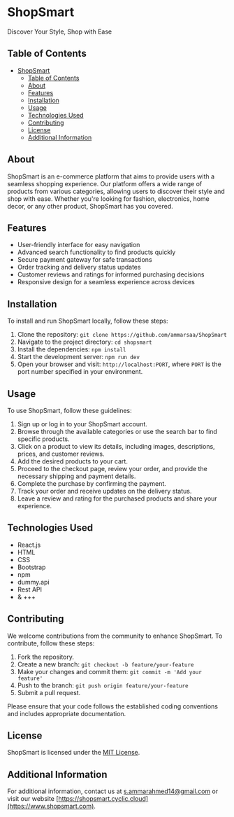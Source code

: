 # ShopSmart

Discover Your Style, Shop with Ease

## Table of Contents

- [ShopSmart](#shopsmart)
  - [Table of Contents](#table-of-contents)
  - [About](#about)
  - [Features](#features)
  - [Installation](#installation)
  - [Usage](#usage)
  - [Technologies Used](#technologies-used)
  - [Contributing](#contributing)
  - [License](#license)
  - [Additional Information](#additional-information)

## About

ShopSmart is an e-commerce platform that aims to provide users with a seamless shopping experience. Our platform offers a wide range of products from various categories, allowing users to discover their style and shop with ease. Whether you're looking for fashion, electronics, home decor, or any other product, ShopSmart has you covered.

## Features

- User-friendly interface for easy navigation
- Advanced search functionality to find products quickly
- Secure payment gateway for safe transactions
- Order tracking and delivery status updates
- Customer reviews and ratings for informed purchasing decisions
- Responsive design for a seamless experience across devices

## Installation

To install and run ShopSmart locally, follow these steps:

1. Clone the repository: `git clone https://github.com/ammarsaa/ShopSmart`
2. Navigate to the project directory: `cd shopsmart`
3. Install the dependencies: `npm install`
4. Start the development server: `npm run dev`
5. Open your browser and visit: `http://localhost:PORT`, where `PORT` is the port number specified in your environment.

## Usage

To use ShopSmart, follow these guidelines:

1. Sign up or log in to your ShopSmart account.
2. Browse through the available categories or use the search bar to find specific products.
3. Click on a product to view its details, including images, descriptions, prices, and customer reviews.
4. Add the desired products to your cart.
5. Proceed to the checkout page, review your order, and provide the necessary shipping and payment details.
6. Complete the purchase by confirming the payment.
7. Track your order and receive updates on the delivery status.
8. Leave a review and rating for the purchased products and share your experience.

## Technologies Used

- React.js
- HTML
- CSS
- Bootstrap
- npm
- dummy.api
- Rest API
- & +++

## Contributing

We welcome contributions from the community to enhance ShopSmart. To contribute, follow these steps:

1. Fork the repository.
2. Create a new branch: `git checkout -b feature/your-feature`
3. Make your changes and commit them: `git commit -m 'Add your feature'`
4. Push to the branch: `git push origin feature/your-feature`
5. Submit a pull request.

Please ensure that your code follows the established coding conventions and includes appropriate documentation.

## License

ShopSmart is licensed under the [MIT License](LICENSE).

## Additional Information

For additional information, contact us at s.ammarahmed14@gmail.com or visit our website [https://shopsmart.cyclic.cloud](https://www.shopsmart.com).
